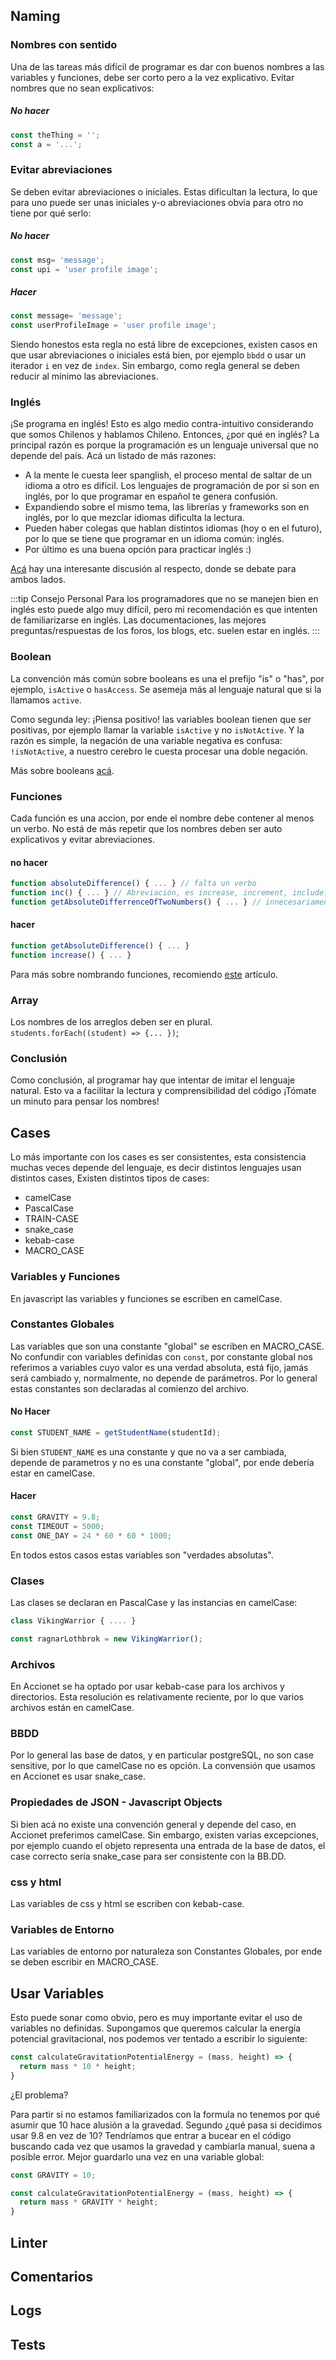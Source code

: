 ## Naming

  ### Nombres con sentido

  Una de las tareas más difícil de programar es dar con buenos nombres a las variables y funciones, debe ser corto pero a la vez explicativo. Evitar nombres que no sean explicativos:

  ##### No hacer
  ```javascript
  const theThing = '';
  const a = '...'; 
  ```

  ### Evitar abreviaciones

  Se deben evitar abreviaciones o iniciales. Estas dificultan la lectura, lo que para uno puede ser unas iniciales y-o abreviaciones obvia para otro no tiene por qué serlo:

  ##### No hacer
  ```javascript
  const msg= 'message'; 
  const upi = 'user profile image'; 
  ```

  ##### Hacer
  ```javascript
  const message= 'message'; 
  const userProfileImage = 'user profile image'; 
  ```

  Siendo honestos esta regla no está libre de excepciones, existen casos en que usar abreviaciones o iniciales está bien, por ejemplo `bbdd` o usar un iterador `i` en vez de `index`. Sin embargo, como regla general se deben reducir al mínimo las abreviaciones.
  

  ### Inglés

  ¡Se programa en inglés! Esto es algo medio contra-intuitivo considerando que somos Chilenos y hablamos Chileno. Entonces, ¿por qué en inglés? La principal razón es porque la programación es un lenguaje universal que no depende del país. Acá un listado de más razones:

  * A la mente le cuesta leer spanglish, el proceso mental de saltar de un idioma a otro es difícil. Los lenguajes de programación de por si son en inglés, por lo que programar en español te genera confusión. 
  * Expandiendo sobre el mismo tema, las librerías y frameworks son en inglés, por lo que mezclar idiomas dificulta la lectura. 
  * Pueden haber colegas que hablan distintos idiomas (hoy o en el futuro), por lo que se tiene que programar en un idioma común: inglés.
  * Por último es una buena opción para practicar inglés :)
  
  [Acá](https://softwareengineering.stackexchange.com/questions/1483/do-people-in-non-english-speaking-countries-code-in-english) hay una interesante discusión al respecto, donde se debate para ambos lados.

  :::tip Consejo Personal
  Para los programadores que no se manejen bien en inglés esto puede algo muy difícil, pero mi recomendación es que intenten de familiarizarse en inglés. Las documentaciones, las mejores preguntas/respuestas de los foros, los blogs, etc. suelen estar en inglés. 
  :::

  ### Boolean

  La convención más común sobre booleans es una el prefijo "is" o "has", por ejemplo, `isActive` o `hasAccess`. Se asemeja más al lenguaje natural que si la llamamos `active`. 

  Como segunda ley: ¡Piensa positivo! las variables boolean tienen que ser positivas, por ejemplo llamar la variable `isActive` y no `isNotActive`. Y la razón es simple, la negación de una variable negativa es confusa: `!isNotActive`, a nuestro cerebro le cuesta procesar una doble negación.

  Más sobre booleans [acá](https://dev.to/michi/tips-on-naming-boolean-variables-cleaner-code-35ig#:~:text=There%20is%20a%20convention%20to,just%20thrown%20out%20the%20window).


  ### Funciones

  Cada función es una accion, por ende el nombre debe contener al menos un verbo. No está de más repetir que los nombres deben ser auto explicativos y evitar abreviaciones.


  #### no hacer

  ```javascript
  function absoluteDifference() { ... } // falta un verbo
  function inc() { ... } // Abreviación, es increase, increment, include?
  function getAbsoluteDifferrenceOfTwoNumbers() { ... } // innecesariamente largo
  ``` 

  #### hacer

  ```javascript
  function getAbsoluteDifference() { ... }
  function increase() { ... } 
  ``` 

  Para más sobre nombrando funciones, recomiendo [este](https://dmitripavlutin.com/coding-like-shakespeare-practical-function-naming-conventions/) artículo.


  ### Array

  Los nombres de los arreglos deben ser en plural. `students.forEach((student) => {... })`;



  ### Conclusión

  Como conclusión, al programar hay que intentar de imitar el lenguaje natural. Esto va a facilitar la lectura y comprensibilidad del código ¡Tómate un minuto para pensar los nombres!


## Cases

  Lo más importante con los cases es ser consistentes, esta consistencia muchas veces depende del lenguaje, es decir distintos lenguajes usan distintos cases, Existen distintos tipos de cases:

  * camelCase
  * PascalCase
  * TRAIN-CASE
  * snake_case
  * kebab-case
  * MACRO_CASE


  ### Variables y Funciones

  En javascript las variables y funciones se escriben en camelCase. 

  ### Constantes Globales

  Las variables que son una constante "global" se escriben en MACRO_CASE. No confundir con variables definidas con `const`, por constante global nos referimos a variables cuyo valor es una verdad absoluta, está fijo, jamás será cambiado y, normalmente, no depende de parámetros. Por lo general estas constantes son declaradas al comienzo del archivo.

  #### No Hacer

  ```javascript
  const STUDENT_NAME = getStudentName(studentId);
  ```

  Si bien `STUDENT_NAME` es una constante y que no va a ser cambiada, depende de parametros y no es una constante "global", por ende debería estar en camelCase.

  #### Hacer

  ```javascript
  const GRAVITY = 9.8;
  const TIMEOUT = 5000;
  const ONE_DAY = 24 * 60 * 60 * 1000;
  ```

  En todos estos casos estas variables son "verdades absolutas".

  ### Clases

  Las clases se declaran en PascalCase y las instancias en camelCase:

  ```javascript
  class VikingWarrior { .... }

  const ragnarLothbrok = new VikingWarrior();
  ```

  ### Archivos

  En Accionet se ha optado por usar kebab-case para los archivos y directorios. Esta resolución es relativamente reciente, por lo que varios archivos están en camelCase.


  ### BBDD

  Por lo general las base de datos, y en particular postgreSQL, no son case sensitive, por lo que camelCase no es opción. La convensión que usamos en Accionet es usar snake_case. 
 

  ### Propiedades de JSON - Javascript Objects

  Si bien acá no existe una convención general y depende del caso, en Accionet preferimos camelCase. Sin embargo, existen varias excepciones, por ejemplo cuando el objeto representa una entrada de la base de datos, el case correcto sería snake_case para ser consistente con la BB.DD.

  ### css y html

  Las variables de css y html se escriben con kebab-case.

  ### Variables de Entorno

  Las variables de entorno por naturaleza son Constantes Globales, por ende se deben escribir en MACRO_CASE.

  
## Usar Variables

  Esto puede sonar como obvio, pero es muy importante evitar el uso de variables no definidas. Supongamos que queremos calcular la energía potencial gravitacional, nos podemos ver tentado a escribir lo siguiente:

  ```javascript
  const calculateGravitationPotentialEnergy = (mass, height) => {
    return mass * 10 * height;
  }
  ```

  ¿El problema? 

  Para partir si no estamos familiarizados con la formula no tenemos por qué asumir que 10 hace alusión a la gravedad. Segundo ¿qué pasa si decidimos usar 9.8 en vez de 10? Tendríamos que entrar a bucear en el código buscando cada vez que usamos la gravedad y cambiarla manual, suena a posible error. Mejor guardarlo una vez en una variable global:

  ```javascript
  const GRAVITY = 10;
  
  const calculateGravitationPotentialEnergy = (mass, height) => {
    return mass * GRAVITY * height;
  }
  ```

## Linter

## Comentarios

## Logs

## Tests

